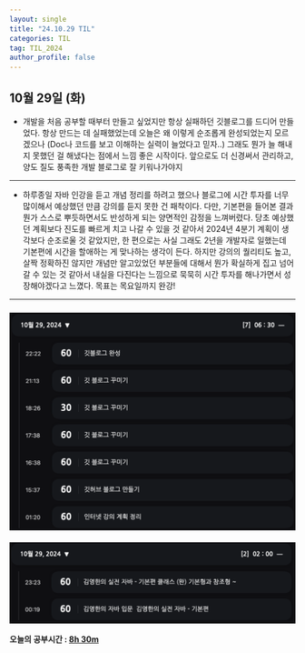 ```yaml
---
layout: single
title: "24.10.29 TIL"
categories: TIL
tag: TIL_2024
author_profile: false
---
```




## 10월 29일 (화)

- 개발을 처음 공부할 때부터 만들고 싶었지만 항상 실패하던 깃블로그를 드디어 만들었다. 
  항상 만드는 데 실패했었는데 오늘은 왜 이렇게 순조롭게 완성되었는지 모르겠으나 (Doc나 코드를 보고 이해하는 실력이 늘었다고 믿자..)
  그래도 뭔가 늘 해내지 못했던 걸 해냈다는 점에서 느낌 좋은 시작이다.
  앞으로도 더 신경써서 관리하고, 양도 질도 풍족한 개발 블로그로 잘 키워나가야지

---

- 하루종일 자바 인강을 듣고 개념 정리를 하려고 했으나 블로그에 시간 투자를 너무 많이해서 예상했던 만큼 강의를 듣지 못한 건 패착이다.
  다만, 기본편을 들어본 결과 뭔가 스스로 뿌듯하면서도 반성하게 되는 양면적인 감정을 느껴버렸다. 
  당초 예상했던 계획보다 진도를 빠르게 치고 나갈 수 있을 것 같아서 2024년 4분기 계획이 생각보다 순조로울 것 같았지만,
  한 편으로는 사실 그래도 2년을 개발자로 일했는데 기본편에 시간을 할애하는 게 맞나하는 생각이 든다. 
  하지만 강의의 퀄리티도 높고, 살짝 정확하진 않지만 개념만 알고있었던 부분들에 대해서 뭔가 확실하게 집고 넘어갈 수 있는 것 같아서 
  내실을 다진다는 느낌으로 묵묵히 시간 투자를 해나가면서 성장해야겠다고 느꼈다. 목표는 목요일까지 완강!

---

### ![image-20241030005039944](../images/2024-10-29-20241029TIL/image-20241030005039944.png)

![image-20241030005009968](../images/2024-10-29-20241029TIL/image-20241030005009968.png)

**오늘의 공부시간 : <u>8h 30m</u>**
